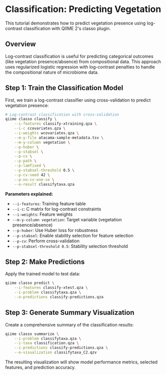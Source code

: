 # Classification: Predicting Vegetation

This tutorial demonstrates how to predict vegetation presence using log-contrast classification with QIIME 2's classo plugin.

## Overview

Log-contrast classification is useful for predicting categorical outcomes (like vegetation presence/absence) from compositional data. This approach uses regularized logistic regression with log-contrast penalties to handle the compositional nature of microbiome data.

## Step 1: Train the Classification Model

First, we train a log-contrast classifier using cross-validation to predict vegetation presence:

```bash
# Log-contrast classification with cross-validation
qiime classo classify \
    --i-features classify-xtraining.qza \
    --i-c ccovariates.qza \
    --i-weights wcovariates.qza \
    --m-y-file atacama-sample-metadata.tsv \
    --m-y-column vegetation \
    --p-huber \
    --p-stabsel \
    --p-cv \
    --p-path \
    --p-lamfixed \
    --p-stabsel-threshold 0.5 \
    --p-cv-seed 42 \
    --p-no-cv-one-se \
    --o-result classifytaxa.qza
```

**Parameters explained:**
- `--i-features`: Training feature table
- `--i-c`: C matrix for log-contrast constraints
- `--i-weights`: Feature weights
- `--m-y-column vegetation`: Target variable (vegetation presence/absence)
- `--p-huber`: Use Huber loss for robustness
- `--p-stabsel`: Enable stability selection for feature selection
- `--p-cv`: Perform cross-validation
- `--p-stabsel-threshold 0.5`: Stability selection threshold

## Step 2: Make Predictions

Apply the trained model to test data:

```bash
qiime classo predict \
    --i-features classify-xtest.qza \
    --i-problem classifytaxa.qza \
    --o-predictions classify-predictions.qza
```

## Step 3: Generate Summary Visualization

Create a comprehensive summary of the classification results:

```bash
qiime classo summarize \
    --i-problem classifytaxa.qza \
    --i-taxa classification.qza \
    --i-predictions classify-predictions.qza \
    --o-visualization classifytaxa_C2.qzv
```

The resulting visualization will show model performance metrics, selected features, and prediction accuracy.